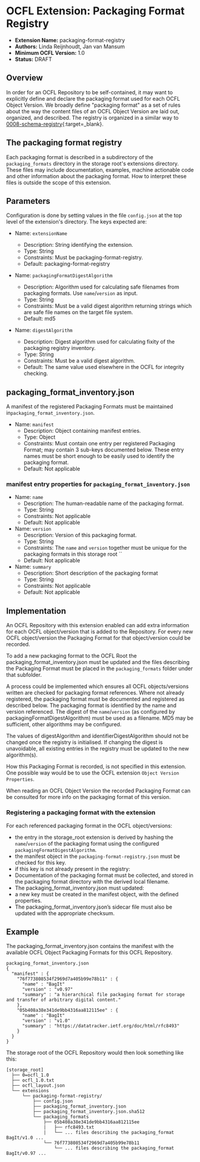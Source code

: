 # OCFL Extension: Packaging Format Registry

- **Extension Name:** packaging-format-registry
- **Authors:** Linda Reijnhoudt, Jan van Mansum
- **Minimum OCFL Version:** 1.0
- **Status:** DRAFT

## Overview

In order for an OCFL Repository to be self-contained, it may want to explicitly define and declare the packaging format used for each OCFL Object Version. We
broadly define "packaging format" as a set of rules about the way the content files of an OCFL Object Version are laid out, organized, and described. The
registry is organized in a similar way to [0008-schema-registry](https://ocfl.github.io/extensions/0008-schema-registry.html){:target=_blank}.

## The packaging format registry

Each packaging format is described in a subdirectory of the `packaging_formats` directory in the storage root's extensions directory. These files may include
documentation, examples, machine actionable code and other information about the packaging format. How to interpret these files is outside the scope of this
extension.

## Parameters

Configuration is done by setting values in the file `config.json` at the top level of the extension's directory. The keys expected are:

- Name: `extensionName`
    - Description: String identifying the extension.
    - Type: String
    - Constraints: Must be packaging-format-registry.
    - Default: packaging-format-registry

- Name: `packagingFormatDigestAlgorithm`
    - Description: Algorithm used for calculating safe filenames from packaging formats. Use `name`/`version` as input.
    - Type: String
    - Constraints: Must be a valid digest algorithm returning strings which are safe file names on the target file system.
    - Default: md5

- Name: `digestAlgorithm`
    - Description: Digest algorithm used for calculating fixity of the packaging registry inventory.
    - Type: String
    - Constraints: Must be a valid digest algorithm.
    - Default: The same value used elsewhere in the OCFL for integrity checking.

## packaging_format_inventory.json

A manifest of the registered Packaging Formats must be maintained in`packaging_format_inventory.json`.

- Name: `manifest`
    - Description: Object containing manifest entries.
    - Type: Object
    - Constraints: Must contain one entry per registered Packaging Format; may contain 3 sub-keys documented below. These entry names must be short enough to be
      easily used to identify the packaging format.
    - Default: Not applicable

### manifest entry properties for `packaging_format_inventory.json`

- Name: `name`
    - Description: The human-readable name of the packaging format.
    - Type: String
    - Constraints: Not applicable
    - Default: Not applicable
- Name: `version`
    - Description: Version of this packaging format.
    - Type: String
    - Constraints: The `name` and `version` together must be unique for the packaging formats in this storage root ``
    - Default: Not applicable
- Name: `summary`
    - Description: Short description of the packaging format
    - Type: String
    - Constraints: Not applicable
    - Default: Not applicable

## Implementation

An OCFL Repository with this extension enabled can add extra information for each OCFL object/version that is added to the Repository. For every new OCFL
object/version the Packaging Format for that object/version could be recorded.

To add a new packaging format to the OCFL Root the packaging_format_inventory.json must be updated and the files describing the Packaging Format must be placed
in the `packaging_formats` folder under that subfolder.

A process could be implemented which ensures all OCFL objects/versions written are checked for packaging format references. Where not already registered, the
packaging format must be documented and registered as described below. The packaging format is identified by the name and version referenced. The digest of the
`name`/`version` (as configured by packagingFormatDigestAlgorithm) must be used as a filename. MD5 may be sufficient, other algorithms may be configured.

The values of digestAlgorithm and identifierDigestAlgorithm should not be changed once the registry is initialised. If changing the digest is unavoidable, all
existing entries in the registry must be updated to the new algorithm(s).

How this Packaging Format is recorded, is not specified in this extension. One possible way would be to use the OCFL extension `Object Version Properties`.

When reading an OCFL Object Version the recorded Packaging Format can be consulted for more info on the packaging format of this version.

### Registering a packaging format with the extension

For each referenced packaging format in the OCFL object/versions:

* the entry in the storage_root extension is derived by hashing the `name`/`version` of the packaging format using the configured
  `packagingFormatDigestAlgorithm`.
* the manifest object in the `packaging-format-registry.json` must be checked for this key.
* if this key is not already present in the registry:
* Documentation of the packaging format must be collected, and stored in the packaging format directory with the derived local filename.
* The packaging_format_inventory.json must updated:
* a new key must be created in the manifest object, with the defined properties.
* The packaging_format_inventory.json’s sidecar file must also be updated with the appropriate checksum.

## Example

The packaging_format_inventory.json contains the manifest with the available OCFL Object Packaging Formats for this OCFL Repository.

```
packaging_format_inventory.json
{
  "manifest" : {
    "76f773808534f2969d7a405b99e78b11" : {
      "name" : "BagIt"
      "version" : "v0.97"
      "summary" : "a hierarchical file packaging format for storage and transfer of arbitrary digital content."
    }, 
    "05b408a38e341de9bb4316aa812115ee" : {
      "name" : "BagIt"
      "version" : "v1.0"
      "summary" : "https://datatracker.ietf.org/doc/html/rfc8493"
    }
  }
}
```

The storage root of the OCFL Repository would then look something like this:

```
[storage_root]
  ├── 0=ocfl_1.0
  ├── ocfl_1.0.txt
  ├── ocfl_layout.json
  └── extensions
      └── packaging-format-registry/
          ├── config.json
          ├── packaging_format_inventory.json
          ├── packaging_format_inventory.json.sha512
          └── packaging_formats
              ├── 05b408a38e341de9bb4316aa812115ee
              |   ├── rfc8493.txt
              |   └── ... files describing the packaging_format BagIt/v1.0 ...
              └── 76f773808534f2969d7a405b99e78b11                  
                  └── ... files describing the packaging_format BagIt/v0.97 ...  
  
```
